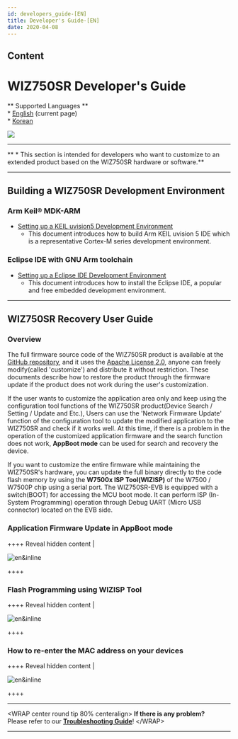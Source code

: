 ```yaml
---
id: developers_guide-[EN]
title: Developer's Guide-[EN]
date: 2020-04-08
---
```


## Content

# WIZ750SR Developer's Guide

\*\* Supported Languages \*\*  
\* [English](/products/wiz750sr/developers/en) (current page)  
\* [Korean](/products/wiz750sr/developers/ko)

![](/products/wiz750sr/docs_icon.png)

-----

\*\* \* This section is intended for developers who want to customize to
an extended product based on the WIZ750SR hardware or software.\*\*

-----

## Building a WIZ750SR Development Environment

### Arm Keil® MDK-ARM

  - [Setting up a KEIL uvision5 Development
    Environment](/products/wiz750sr/developers/mdk-arm/en)
      - This document introduces how to build Arm KEIL uvision 5 IDE
        which is a representative Cortex-M series development
        environment.

### Eclipse IDE with GNU Arm toolchain

  - [Setting up a Eclipse IDE Development
    Environment](/products/wiz750sr/developers/eclipse/en)
      - This document introduces how to install the Eclipse IDE, a
        popular and free embedded development environment.

-----

## WIZ750SR Recovery User Guide

### Overview

The full firmware source code of the WIZ750SR product is available at
the [GitHub repository](https://github.com/Wiznet/WIZ750SR), and it uses
the [Apache
License 2.0](https://github.com/Wiznet/WIZ750SR/blob/master/LICENSE),
anyone can freely modify(called 'customize') and distribute it without
restriction. These documents describe how to restore the product through
the firmware update if the product does not work during the user's
customization.

If the user wants to customize the application area only and keep using
the configuration tool functions of the WIZ750SR product(Device Search /
Setting / Update and Etc.), Users can use the 'Network Firmware Update'
function of the configuration tool to update the modified application to
the WIZ750SR and check if it works well. At this time, if there is a
problem in the operation of the customized application firmware and the
search function does not work, **AppBoot mode** can be used for search
and recovery the device.

If you want to customize the entire firmware while maintaining the
WIZ750SR's hardware, you can update the full binary directly to the code
flash memory by using the **W7500x ISP Tool(WIZISP)** of the W7500 /
W7500P chip using a serial port. The WIZ750SR-EVB is equipped with a
switch(BOOT) for accessing the MCU boot mode. It can perform ISP
(In-System Programming) operation through Debug UART (Micro USB
connector) located on the EVB side.

### Application Firmware Update in AppBoot mode

\++++ Reveal hidden content |

![en\&inline](/page\>products/wiz750sr/developers/fwupdate-appboot/en&inline)

\++++

### Flash Programming using WIZISP Tool

\++++ Reveal hidden content |

![en\&inline](/page\>products/wiz750sr/developers/fwupdate-wizisp/en&inline)

\++++

### How to re-enter the MAC address on your devices

\++++ Reveal hidden content |

![en\&inline](/page\>products/wiz750sr/developers/restore-mac/en&inline)

\++++

-----

\<WRAP center round tip 80% centeralign\> **If there is any problem?**  
Please refer to our **[Troubleshooting
Guide](/products/wiz750sr/troubleshooting/en)**\! \</WRAP\>

-----
